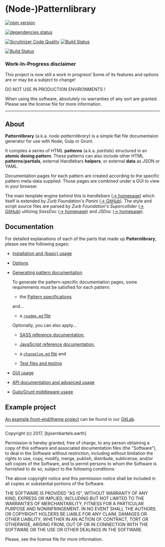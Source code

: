 # (Node-)**Patternlibrary**

[![npm version](https://badge.fury.io/js/node-patternlibrary.svg)](https://badge.fury.io/js/node-patternlibrary)

[![dependencies status](https://david-dm.org/bb-drummer/node-patternlibrary.svg)](https://david-dm.org/bb-drummer/node-patternlibrary)

[![Scrutinizer Code Quality](https://scrutinizer-ci.com/g/bb-drummer/node-patternlibrary/badges/quality-score.png?b=master)](https://scrutinizer-ci.com/g/bb-drummer/node-patternlibrary/?branch=master)
[![Build Status](https://scrutinizer-ci.com/g/bb-drummer/node-patternlibrary/badges/build.png?b=master)](https://scrutinizer-ci.com/g/bb-drummer/node-patternlibrary/build-status/master)

[![Build Status](https://travis-ci.org/bb-drummer/node-patternlibrary.svg?branch=master)](https://travis-ci.org/bb-drummer/node-patternlibrary)

### Work-In-Progress disclaimer

This project is now still a work in progress!
Some of its features and options are or may be a subject to change!

DO NOT USE IN PRODUCTION ENVIRONMENTS !

When using this software, absolutely no warranties of any sort are granted. Please see the license file for more information.

---

## About


**Patternlibrary** (a.k.a. _node-patternlibrary_) is a simple flat file documentaion generator for use with Node, Gulp or Grunt. 

It compiles a series of HTML **patterns** (a.k.a. _partials_) structured in an **atomic desing pattern**. These patterns can also include other HTML **patterns**/**partials**, external Handlebars **helpers**, or external **data** as JSON or YAML. 

Documentation pages for each pattern are created according to the specific pattern meta-data supplied. Those pages are combined under a GUI to view in your browser.

The main template engine behind this is *handlebars* ([-> homepage](http://handlebarsjs.com)) which itself is extended by *Zurb Foundation*'s *Panini* ([-> GitHub](https://github.com/zurb/panini)). The style and script source files are parsed by *Zurb Foundation*'s *Supercollider* ([-> GitHub](https://github.com/zurb/supercollider)) utilizing *SassDoc* ([-> homepage](http://sassdoc.com/)) and *JSDoc* ([-> homepage](http://usejsdoc.org)).


## Documentation


For detailed explanations of each of the parts that made up **Patternlibrary**, please see the following pages:

- [Installation and (basic) usage](https://gitlab.bjoernbartels.earth/js/patternlibrary/tree/master/docs/usage_docs.md)

- [Options](https://gitlab.bjoernbartels.earth/js/patternlibrary/tree/master/docs/options_docs.md)

- [Generating pattern documentation](https://gitlab.bjoernbartels.earth/js/patternlibrary/tree/master/docs/patternspecs_docs.md)

  To generate the pattern-specific documentation pages, some requirements must be satisfied for each pattern:

  - the [Pattern specifications](https://gitlab.bjoernbartels.earth/js/patternlibrary/tree/master/docs/patternspecs_docs.md)
  
  and...
  
  - a [`readme.md` file](https://gitlab.bjoernbartels.earth/js/patternlibrary/tree/master/docs/patternspecs_docs.md)
  
  
  Optionally, you can also apply...
  
  - [SASS reference documentation](https://gitlab.bjoernbartels.earth/js/patternlibrary/tree/master/docs/sassdoc_docs.md),
  
  - [JavaScript reference documentation](https://gitlab.bjoernbartels.earth/js/patternlibrary/tree/master/docs/jsdoc_docs.md),
  
  - a [`changelog.md` file](https://gitlab.bjoernbartels.earth/js/patternlibrary/tree/master/docs/changelog_docs.md) and
  
  - [Test files and testing](https://gitlab.bjoernbartels.earth/js/patternlibrary/tree/master/docs/testing_docs.md)
  
- [GUI usage](https://gitlab.bjoernbartels.earth/js/patternlibrary/tree/master/docs/gui_docs.md)
  
- [API documentation and advanced usage](https://gitlab.bjoernbartels.earth/js/patternlibrary/tree/master/docs/api_docs.md)
  
- [Gulp/Grunt middleware usage](https://gitlab.bjoernbartels.earth/js/patternlibrary/tree/master/docs/middleware_docs.md)



## Example project

[An example front-end/theme project](https://gitlab.bjoernbartels.earth//themes/node-patternlibrary-demo) can be found in our [GitLab](https://gitlab.bjoernbartels.earth//themes/foundation-theme-base/tree/patternlibrary).

---

Copyright (c) 2017, [bjoernbartels.earth]

Permission is hereby granted, free of charge, to any person obtaining a copy of this software and associated documentation files (the "Software"), to deal in the Software without restriction, including without limitation the rights to use, copy, modify, merge, publish, distribute, sublicense, and/or sell copies of the Software, and to permit persons to whom the Software is furnished to do so, subject to the following conditions:

The above copyright notice and this permission notice shall be included in all copies or substantial portions of the Software.

THE SOFTWARE IS PROVIDED "AS IS", WITHOUT WARRANTY OF ANY KIND, EXPRESS OR IMPLIED, INCLUDING BUT NOT LIMITED TO THE WARRANTIES OF MERCHANTABILITY, FITNESS FOR A PARTICULAR PURPOSE AND NONINFRINGEMENT. IN NO EVENT SHALL THE AUTHORS OR COPYRIGHT HOLDERS BE LIABLE FOR ANY CLAIM, DAMAGES OR OTHER LIABILITY, WHETHER IN AN ACTION OF CONTRACT, TORT OR OTHERWISE, ARISING FROM, OUT OF OR IN CONNECTION WITH THE SOFTWARE OR THE USE OR OTHER DEALINGS IN THE SOFTWARE.

Please, see the license file for more information.
